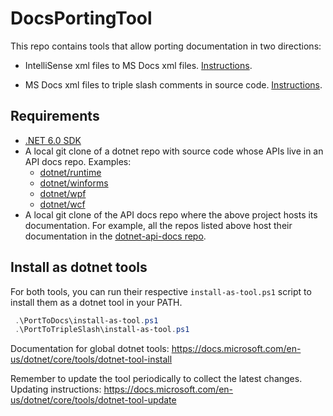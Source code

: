 # DocsPortingTool

This repo contains tools that allow porting documentation in two directions:

- IntelliSense xml files to MS Docs xml files. [Instructions](docs/PortToDocs.md).

- MS Docs xml files to triple slash comments in source code. [Instructions](docs/PortToTripleSlash.md).

## Requirements

- [.NET 6.0 SDK](https://github.com/dotnet/installer#installers-and-binaries)
- A local git clone of a dotnet repo with source code whose APIs live in an API docs repo. Examples:
  - [dotnet/runtime](https://github.com/dotnet/runtime)
  - [dotnet/winforms](https://github.com/dotnet/winforms)
  - [dotnet/wpf](https://github.com/dotnet/wpf)
  - [dotnet/wcf](https://github.com/dotnet/wcf)
- A local git clone of the API docs repo where the above project hosts its documentation. For example, all the repos listed above host their documentation in the [dotnet-api-docs repo](https://github.com/dotnet/dotnet-api-docs).

## Install as dotnet tools

For both tools, you can run their respective `install-as-tool.ps1` script to install them as a dotnet tool in your PATH.

```powershell
 .\PortToDocs\install-as-tool.ps1
 .\PortToTripleSlash\install-as-tool.ps1
```

Documentation for global dotnet tools: https://docs.microsoft.com/en-us/dotnet/core/tools/dotnet-tool-install

Remember to update the tool periodically to collect the latest changes. Updating instructions: https://docs.microsoft.com/en-us/dotnet/core/tools/dotnet-tool-update

